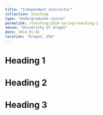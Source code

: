 ```yaml
---
title: "Independent Instructor"
collection: teaching
type: "Undergraduate course"
permalink: /teaching/2014-spring-teaching-1
venue: "University of Oregon"
date: 2014-01-01
location: "Oregon, USA"
---
```


Heading 1
======

Heading 2
======

Heading 3
======
